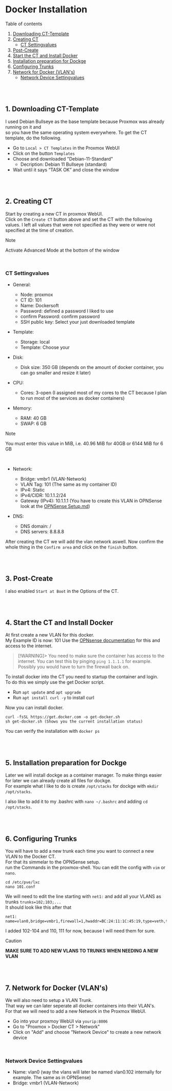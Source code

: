 # Docker Installation
Table of contents

1. <a href="#1-downloading-ct-template">Downloading CT-Template</a>
2. <a href="#2-creating-ct">Creating CT</a>
    * <a href="#ct-settingvalues">CT Settingvalues</a>
3. <a href="#3-post-create">Post-Create</a>
4. <a href="#4-start-the-ct-and-install-docker">Start the CT and Install Docker</a>
5. <a href="#5-installation-preparation-for-dockge">Installation preparation for Dockge</a>
6. <a href="#6-configuring-trunks">Configuring Trunks</a>
7. <a href="#7-network-for-docker-vlans">Network for Docker (VLAN's)</a>
    * <a href="#network-device-settingvalues">Network Device Settingvalues</a>

<br><br>


## 1. Downloading CT-Template
I used Debian Bullseye as the base template because Proxmox was already running on it and<br>
so you have the same operating system everywhere. To get the CT template, do the following.

* Go to `Local > CT Templates` in the Proxmox WebUI
* Click on the button `Templates`
* Choose and downloaded "Debian-11-Standard"
    * Decription: Debian 11 Bullseye (standard)
* Wait until it says “TASK OK” and close the window

<br><br>

## 2. Creating CT
Start by creating a new CT in proxmox WebUI.<br>
Click on the `Create CT` button above and set the CT with the following values.
I left all values that were not specified as they were or were not specified at the time of creation.

> [!NOTE]
> Activate Advanced Mode at the bottom of the window

<br>

### CT Settingvalues
* General:
    * Node:             proxmox
    * CT ID:            101
    * Name:             Dockersoft
    * Password:         defined a password I liked to use
    * confirm Password: confirm password
    * SSH public key:   Select your just downloaded template


* Template:
    * Storage:          local
    * Template:         Choose your 


* Disk:
    * Disk size:        350 GB (depends on the amount of docker container, you can go smaller and resize it later)


* CPU:
    * Cores:            3-open (I assigned most of my cores to the CT because I plan to run most of the services as docker containers)


* Memory:
    * RAM:              40 GB
    * SWAP:              6 GB

> [!NOTE]
> You must enter this value in MiB, i.e. 40.96 MiB for 40GB or 6144 MiB for 6 GB

<br>

* Network:
    * Bridge:           vmbr1 (VLAN-Network)
    * VLAN Tag:         101 (The same as my container ID)
    * IPv4:             Static
    * IPv4/CIDR:        10.1.1.2/24
    * Gateway (IPv4):   10.1.1.1 (You have to create this VLAN in OPNSense look at the [OPNSense Setup.md](../opnsense/SETUP.md))

* DNS:
    * DNS domain:       /
    * DNS servers:      8.8.8.8

After creating the CT we will add the vlan network aswell.
Now confirm the whole thing in the `Confirm area` and click on the `finish` button.

<br><br>

## 3. Post-Create
I also enabled `Start at Boot` in the Options of the CT.

<br><br>

## 4. Start the CT and Install Docker
At first create a new VLAN for this docker.<br>
My Example ID is now: 101
Use the [OPNsense documentation](../opnsense/SETUP.md#6-adding-vlans) for this and access to the internet.<br>

> [!WARNING]>
> You need to make sure the container has access to the internet.
> You can test this by pinging `ping 1.1.1.1` for example.
> Possibly you would have to turn the firewall back on.

To install docker into the CT you need to startup the container and login.<br>
To do this we simply use the get Docker script.<br>
* Run `apt update` and `apt upgrade`
* Run `apt install curl -y` to install curl

Now you can install docker.
```
curl -fsSL https://get.docker.com -o get-docker.sh
sh get-docker.sh (Shows you the current installation status)
```
You can verify the installation with `docker ps`

<br><br>

## 5. Installation preparation for Dockge
Later we will install dockge as a container manager. To make things easier for later we can already create all files for dockge.<br>
For example what I like to do is create `/opt/stacks` for dockge with `mkdir /opt/stacks`.<br>

I also like to add it to my .bashrc with `nano ~/.bashrc` and adding `cd /opt/stacks`.

<br><br>

## 6. Configuring Trunks
You will have to add a new trunk each time you want to connect a new VLAN to the Docker CT.<br>
For that its simmelar to the OPNSense setup.<br>
run the Commands in the proxmox-shell. You can edit the config with `vim` or `nano`.
```
cd /etc/pve/lxc
nano 101.conf
```

We will need to edit the line starting with `net1:` and add all your VLANS as trunks `trunks=102;103;...`<br>
It should look like this after that
```
net1: name=vlan0,bridge=vmbr1,firewall=1,hwaddr=BC:24:11:1C:45:19,type=veth,trunks=102;103;104;110;111
```
I added 102-104 and 110, 111 for now, because I will need them for sure.

> [!CAUTION]
> **MAKE SURE TO ADD NEW VLANS TO TRUNKS WHEN NEEDING A NEW VLAN**

<br><br>

## 7. Network for Docker (VLAN's)
We will also need to setup a VLAN Trunk.<br>
That way we can later seperate all docker containers into their VLAN's.<br>
For that we will need to add a new Network in the Proxmox WebUI.

* Go into your proxmoy WebUI via `yourip:8006`
* Go to "Proxmox > Docker CT > Network"
* Click on "Add" and choose "Network Device" to create a new network device

<br>

### Network Device Settingvalues
* Name:     vlan0 (way the vlans will later be named vlan0.102 internally for example. The same as in OPNSense)
* Bridge:   vmbr1 (VLAN-Network)

